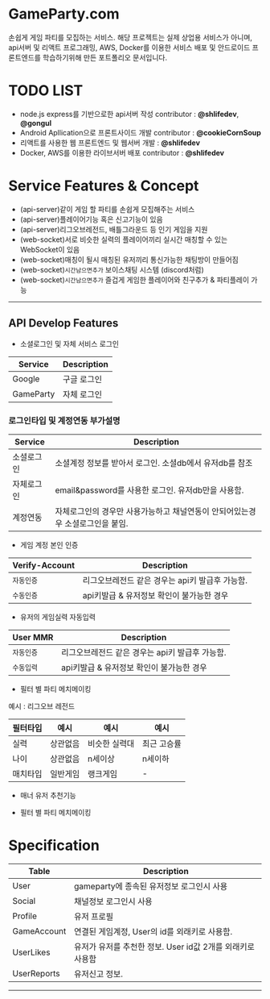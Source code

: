 # GameParty.com
 손쉽게 게임 파티를 모집하는 서비스. 해당 프로젝트는 실제 상업용 서비스가 아니며, api서버 및 리액트 프로그래밍, AWS, Docker를 이용한 서비스 배포 및 안드로이드 프론트엔드를 학습하기위해 만든 포트폴리오 문서입니다.

# TODO LIST
 - node.js express를 기반으로한 api서버 작성 contributor : **@shlifedev**, **@gongul**
 - Android Apllication으로 프론트사이드 개발 contributor : **@cookieCornSoup**
 - 리액트를 사용한 웹 프론트엔드 및 웹서버 개발 : **@shlifedev**
 - Docker, AWS를 이용한 라이브서버 배포 contributor : **@shlifedev**
 
# Service Features & Concept
 - (api-server)같이 게임 할 파티를 손쉽게 모집해주는 서비스
 - (api-server)플레이어기능 혹은 신고기능이 있음
 - (api-server)리그오브레전드, 배틀그라운드 등 인기 게임을 지원
 - (web-socket)서로 비슷한 실력의 플레이어끼리 실시간 매칭할 수 있는 WebSocket이 있음
 - (web-socket)매칭이 될시 매칭된 유저끼리 통신가능한 채팅방이 만들어짐
 - (web-socket)`시간남으면추가` 보이스채팅 시스템 (discord처럼)
 - (web-socket)`시간남으면추가` 즐겁게 게임한 플레이어와 친구추가 & 파티플레이 가능

----------------------------------------------------
 

 ## API Develop Features
 - 소셜로그인 및 자체 서비스 로그인
 
| Service | Description |
| --- | --- |
| Google | 구글 로그인 | 
| GameParty | 자체 로그인 | 

 ### 로그인타입 및 계정연동 부가설명 
  
| Service | Description |
| --------- | -------------------------------------------------- |
| 소셜로그인 | 소셜계정 정보를 받아서 로그인. 소셜db에서 유저db를 참조 | 
| 자체로그인 | email&password를 사용한 로그인. 유저db만을 사용함. |  
| 계정연동   | 자체로그인의 경우만 사용가능하고 채널연동이 안되어있는경우 소셜로그인을 붙임. |  

 
 - 게임 계정 본인 인증 
  
| Verify-Account | Description |
| --- | --- |
| `자동인증` | 리그오브레전드 같은 경우는 api키 발급후 가능함. |
| `수동인증` | api키발급 & 유저정보 확인이 불가능한 경우 | 


 - 유저의 게임실력 자동입력 
 
| User MMR | Description |
| --- | --- |
| `자동인증` | 리그오브레전드 같은 경우는 api키 발급후 가능함. |
| `수동입력` | api키발급 & 유저정보 확인이 불가능한 경우 | 

- 필터 별 파티 메치메이킹

예시 : 리그오브 레전드

| 필터타입 | 예시 | 예시 | 예시 |
| ------- | ---- | ---- | ---- |
| 실력 | 상관없음 | 비슷한 실력대 | 최근 고승률 |
| 나이 | 상관없음 | n세이상 | n세이하 |
| 매치타입 | 일반게임 | 랭크게임 | - |

- 매너 유저 추천기능


- 필터 별 파티 메치메이킹



# Specification

| Table | Description |
| ---------     | -------------------------------------------------- |
| User          | gameparty에 종속된 유저정보 로그인시 사용  
| Social        | 채널정보  로그인시 사용   
| Profile       | 유저 프로필
| GameAccount   | 연결된 게임계정, User의 id를 외래키로 사용함.   
| UserLikes     | 유저가 유저를 추천한 정보. User id값 2개를 외래키로 사용함
| UserReports   | 유저신고 정보. 


---------------------------------------------------------------------------------------------------------------------------------------

 
